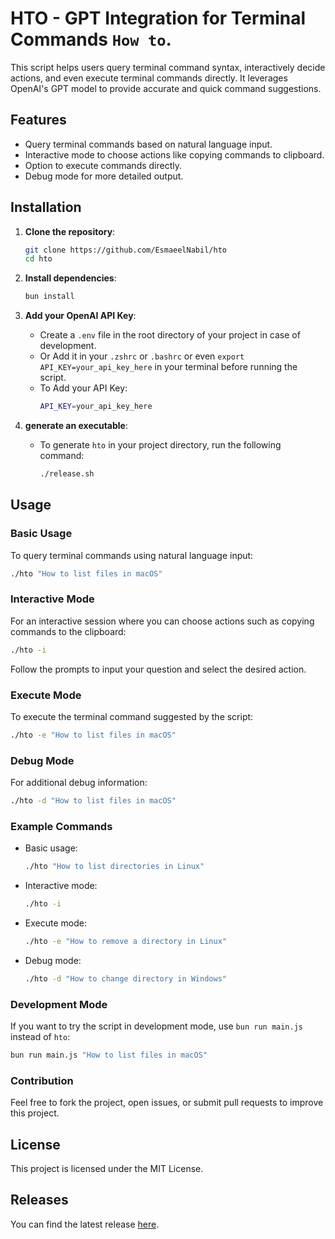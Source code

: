# HTO - GPT Integration for Terminal Commands `How to`.

This script helps users query terminal command syntax, interactively decide actions, and even execute terminal commands directly. It leverages OpenAI's GPT model to provide accurate and quick command suggestions.

## Features

- Query terminal commands based on natural language input.
- Interactive mode to choose actions like copying commands to clipboard.
- Option to execute commands directly.
- Debug mode for more detailed output.

## Installation

1. **Clone the repository**:
   ```sh
   git clone https://github.com/EsmaeelNabil/hto
   cd hto
   ```

2. **Install dependencies**:
   ```sh
   bun install
   ```

3. **Add your OpenAI API Key**:
   - Create a `.env` file in the root directory of your project in case of development.
   - Or Add it in your `.zshrc` or `.bashrc` or even `export API_KEY=your_api_key_here` in your terminal before running the script. 
   - To Add your API Key:
     ```sh
     API_KEY=your_api_key_here
     ```

4. **generate an executable**:
   - To generate `hto` in your project directory, run the following command:
     ```sh
     ./release.sh
     ```

## Usage

### Basic Usage

To query terminal commands using natural language input:

```sh
./hto "How to list files in macOS"
```

### Interactive Mode

For an interactive session where you can choose actions such as copying commands to the clipboard:

```sh
./hto -i
```

Follow the prompts to input your question and select the desired action.

### Execute Mode

To execute the terminal command suggested by the script:

```sh
./hto -e "How to list files in macOS"
```

### Debug Mode

For additional debug information:

```sh
./hto -d "How to list files in macOS"
```

### Example Commands

- Basic usage:
  ```sh
  ./hto "How to list directories in Linux"
  ```

- Interactive mode:
  ```sh
  ./hto -i
  ```

- Execute mode:
  ```sh
  ./hto -e "How to remove a directory in Linux"
  ```

- Debug mode:
  ```sh
  ./hto -d "How to change directory in Windows"
  ```

### Development Mode
If you want to try the script in development mode, use `bun run main.js` instead of `hto`:

```sh
bun run main.js "How to list files in macOS"
```

### Contribution

Feel free to fork the project, open issues, or submit pull requests to improve this project.

## License

This project is licensed under the MIT License.

## Releases

You can find the latest release [here](https://github.com/esmaeelnabil/hto/releases).
